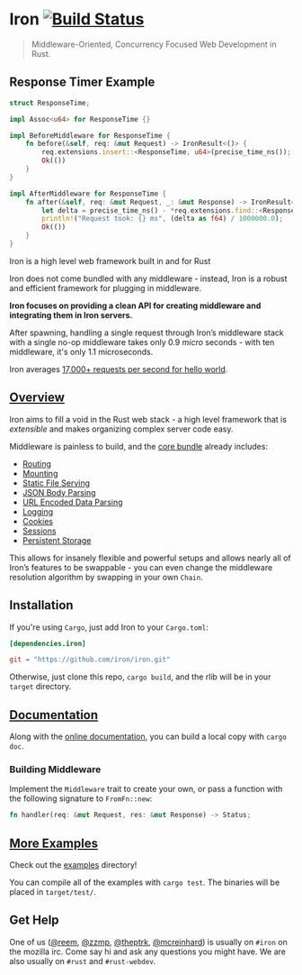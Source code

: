 Iron [![Build Status](https://secure.travis-ci.org/iron/iron.png?branch=master)](https://travis-ci.org/iron/iron)
====

> Middleware-Oriented, Concurrency Focused Web Development in Rust.

## Response Timer Example

```rust
struct ResponseTime;

impl Assoc<u64> for ResponseTime {}

impl BeforeMiddleware for ResponseTime {
    fn before(&self, req: &mut Request) -> IronResult<()> {
        req.extensions.insert::<ResponseTime, u64>(precise_time_ns());
        Ok(())
    }
}

impl AfterMiddleware for ResponseTime {
    fn after(&self, req: &mut Request, _: &mut Response) -> IronResult<()> {
        let delta = precise_time_ns() - *req.extensions.find::<ResponseTime, u64>().unwrap();
        println!("Request took: {} ms", (delta as f64) / 1000000.0);
        Ok(())
    }
}
```

Iron is a high level web framework built in and for Rust

Iron does not come bundled with any middleware - instead, Iron is a robust and efficient framework for plugging in middleware.

**Iron focuses on providing a clean API for creating middleware and integrating
them in Iron servers.**

After spawning, handling a single request through Iron’s middleware stack
with a single no-op middleware takes only 0.9 _micro_ seconds - with ten middleware,
it's only 1.1 microseconds.

Iron averages [17,000+ requests per second for hello world](https://github.com/iron/iron/wiki/How-to-Benchmark-hello.rs-Example).

## [Overview](http://ironframework.io)

Iron aims to fill a void in the Rust web stack - a high level framework that is
*extensible* and makes organizing complex server code easy.

Middleware is painless to build, and the [core bundle](https://github.com/iron/core)
already includes:
- [Routing](https://github.com/iron/router)
- [Mounting](https://github.com/iron/mount)
- [Static File Serving](https://github.com/iron/static-file)
- [JSON Body Parsing](https://github.com/iron/body-parser)
- [URL Encoded Data Parsing](https://github.com/iron/urlencoded)
- [Logging](https://github.com/iron/logger)
- [Cookies](https://github.com/iron/cookie)
- [Sessions](https://github.com/iron/session)
- [Persistent Storage](https://github.com/iron/persistent)

This allows for insanely flexible and powerful setups and allows nearly all
of Iron’s features to be swappable - you can even change the middleware
resolution algorithm by swapping in your own `Chain`.

## Installation

If you're using `Cargo`, just add Iron to your `Cargo.toml`:

```toml
[dependencies.iron]

git = "https://github.com/iron/iron.git"
```

Otherwise, just clone this repo, `cargo build`, and the rlib will be in your `target` directory.

## [Documentation](http://docs.ironframework.io/)

Along with the [online documentation](http://docs.ironframework.io/),
you can build a local copy with `cargo doc`.

### Building Middleware

Implement the `Middleware` trait to create your own, or pass a function with the following signature to `FromFn::new`:

```rust
fn handler(req: &mut Request, res: &mut Response) -> Status;
```

## [More Examples](/examples)

Check out the [examples](/examples) directory!

You can compile all of the examples with `cargo test`. The binaries will be placed in `target/test/`.

## Get Help

One of us ([@reem](https://github.com/reem/), [@zzmp](https://github.com/zzmp/),
[@theptrk](https://github.com/theptrk/), [@mcreinhard](https://github.com/mcreinhard))
is usually on `#iron` on the mozilla irc. Come say hi and ask any questions you might have.
We are also usually on `#rust` and `#rust-webdev`.

